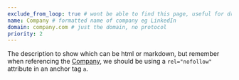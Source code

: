 ```yaml
---
exclude_from_loop: true # wont be able to find this page, useful for draft
name: Company # formatted name of company eg LinkedIn
domain: company.com # just the domain, no protocol
priority: 2
---
```

<!--
   Licensed to the Apache Software Foundation (ASF) under one or more
   contributor license agreements.  See the NOTICE file distributed with
   this work for additional information regarding copyright ownership.
   The ASF licenses this file to You under the Apache License, Version 2.0
   (the "License"); you may not use this file except in compliance with
   the License.  You may obtain a copy of the License at

       http://www.apache.org/licenses/LICENSE-2.0

   Unless required by applicable law or agreed to in writing, software
   distributed under the License is distributed on an "AS IS" BASIS,
   WITHOUT WARRANTIES OR CONDITIONS OF ANY KIND, either express or implied.
   See the License for the specific language governing permissions and
   limitations under the License.
-->

The description to show which can be html or markdown, but remember when referencing the <a class="external-link" href="https://www.company.com/" rel="nofollow">Company</a>, we should be using a `rel="nofollow"` attribute in an anchor tag `a`.
